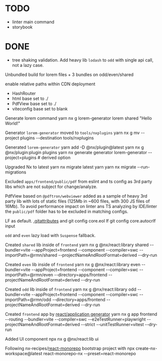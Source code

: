 # TODO
* linter main command
* storybook

# DONE

* tree shaking validation. Add heavy lib `lodash` to `odd` with single api call, not a lazy case.

Unbundled build for lorem files + 3 bundles on odd/even/shared 

enable relative paths within CDN deployment
* HashRouter
* html base set to ./
* PdfView base set to ./
* viteconfig base set to blank

Generate lorem command
yarn nx g lorem-generator lorem shared  "Hello World!"

Generator `lorem-generator` moved to `tools/nxplugins`
    yarn nx g mv --project plugins --destination tools/nxplugins

Generated `lorem-generator`
    yarn add -D @nx/plugin@latest
    yarn nx g @nx/plugin:plugin plugins
    yarn nx generate generator lorem-generator --project=plugins # derived option

Upgraded Nx to latest
    yarn nx migrate latest
    yarn
    yarn nx migrate --run-migrations

Excluded `apps/frontend/public/pdf` from eslint and ts config as 3rd party libs which are not subject for change/analyze.

PdfView based on `@pdftron/webviewer` added as a sample of heavy 3rd party lib with lots of static files 
(125Mb in ~600 files, with 300 JS files of 16Mb). 
To avoid performance impact on linter ans TS analyzing by IDE/linter the `public/pdf` folder has to be excluded in matching configs.

LF as default. [.gitattributes](.gitattributes) and
    git config core.eol lf
    git config core.autocrlf input


`odd` and `even` lazy load with `Suspense` fallback. 


Created `shared` lib inside of `frontend`
    yarn nx g @nx/react:library shared --bundler=vite --appProject=frontend --component --compiler=swc --importPath=@rmn/shared  --projectNameAndRootFormat=derived --dry-run

Created `even` lib inside of `frontend`
    yarn nx g @nx/react:library even --bundler=vite --appProject=frontend --component --compiler=swc --importPath=@rmn/even --directory=apps/frontend --projectNameAndRootFormat=derived --dry-run

Created `odd` lib inside of `frontend`
    yarn nx g @nx/react:library odd --bundler=vite --appProject=frontend --component --compiler=swc --importPath=@rmn/odd --directory=apps/frontend --projectNameAndRootFormat=derived --dry-run

Created `frontend` app by [react/application generator](https://nx.dev/nx-api/react/generators/application)
    yarn nx g app frontend --routing --bundler=vite --compiler=swc --e2eTestRunner=playwright --projectNameAndRootFormat=derived --strict --unitTestRunner=vitest --dry-run

 Added UI component
    npx nx g @nx/react:lib ui

Following nx-recipes/[react-monorepo](https://github.com/nrwl/nx-recipes/tree/main/react-monorepo) bootstrap  project with 
    npx create-nx-workspace@latest react-monorepo-nx --preset=react-monorepo
